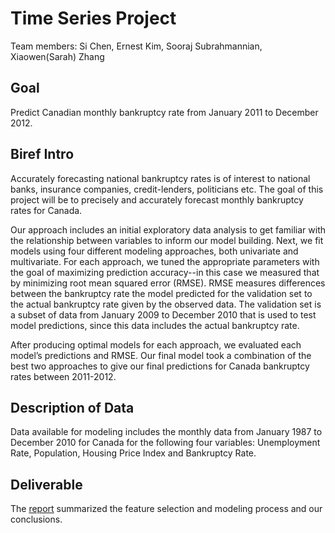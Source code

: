 # Time Series Project

Team members: Si Chen, Ernest Kim, Sooraj Subrahmannian, Xiaowen(Sarah) Zhang

## Goal

Predict Canadian monthly bankruptcy rate from January 2011 to December 2012.

## Biref Intro

Accurately forecasting national bankruptcy rates is of interest to national banks, insurance companies, credit-lenders, politicians etc. The goal of this project will be to precisely and accurately forecast monthly bankruptcy rates for Canada.

Our approach includes an initial exploratory data analysis to get familiar with the relationship between variables to inform our model building. Next, we fit models using four different modeling approaches, both univariate and multivariate. For each approach, we tuned the appropriate parameters with the goal of maximizing prediction accuracy--in this case we measured that by minimizing root mean squared error (RMSE). RMSE measures differences between the bankruptcy rate the model predicted for the validation set to the actual bankruptcy rate given by the observed data. The validation set is a subset of data from January 2009 to December 2010 that is used to test model predictions, since this data includes the actual bankruptcy rate.

After producing optimal models for each approach, we evaluated each model’s predictions and RMSE. Our final model took a combination of the best two approaches to give our final predictions for Canada bankruptcy rates between 2011-2012.

## Description of Data
Data available for modeling includes the monthly data from January 1987 to December 2010 for Canada for the following four variables:  Unemployment Rate, Population, Housing Price Index and Bankruptcy Rate.

## Deliverable 

The [report](https://github.com/Sarah-Zhang/Bankruptcy_Rate_Forecasting/blob/master/Time%20Series%20Project.pdf) summarized the feature selection and modeling process and our conclusions.
